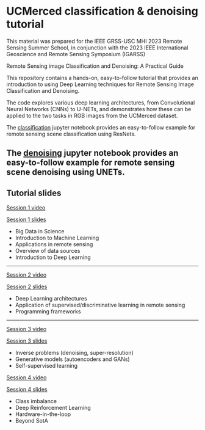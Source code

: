 # UCMerced classification & denoising tutorial

This material was prepared for the IEEE GRSS-USC MHI 2023 Remote Sensing Summer School, in conjunction with the 2023 IEEE International Geoscience and Remote Sensing Symposium (IGARSS)

Remote Sensing image Classification and Denoising: A Practical Guide

This repository contains a hands-on, easy-to-follow tutorial that provides an introduction to using Deep Learning techniques for Remote Sensing Image Classification and Denoising. 

The code explores various deep learning architectures, from Convolutional Neural Networks (CNNs) to U-NETs, and demonstrates how these can be applied to the two tasks in RGB images from the UCMerced dataset.

The [classification](https://github.com/gtsagkatakis/GRSS2023_Classification_Denoising_tutorial/blob/main/Tutorial2023_Classification_UCMerced.ipynb) jupyter notebook provides an easy-to-follow example for remote sensing scene classification using ResNets.

The [denoising](https://github.com/gtsagkatakis/GRSS2023_Classification_Denoising_tutorial/blob/main/Tutorial2023_Classification_UCMerced.ipynb) jupyter notebook provides an easy-to-follow example for remote sensing scene denoising using UNETs.
---

## Tutorial slides

[Session 1 video](https://youtu.be/N2SH20TJbRQ?si=Vb6INKW45-7UmbCs)

[Session 1 slides](https://github.com/gtsagkatakis/GRSS2023_Classification_Denoising_tutorial/blob/main/Session%201%20Final.pdf)

* Big Data in Science 
* Introduction to Machine Learning
* Applications in remote sensing
* Overview of data sources
* Introduction to Deep Learning

---

[Session 2 video](https://youtu.be/zP7eUvyoONk?si=dvdJcMe-EotoYhrI)

[Session 2 slides](https://github.com/gtsagkatakis/GRSS2023_Classification_Denoising_tutorial/blob/main/Session%202%20Final.pdf)

* Deep Learning architectures
* Application of supervised/discriminative learning in remote sensing
* Programming frameworks

***

[Session 3 video](https://youtu.be/sfumLg9haLU?si=N3Ab7a4dbZn8Qrsf)

[Session 3 slides](https://github.com/gtsagkatakis/GRSS2023_Classification_Denoising_tutorial/blob/main/Session%203%20Final.pdf)

* Inverse problems (denoising, super-resolution)
* Generative models (autoencoders and GANs)
* Self-supervised learning

[Session 4 video](https://youtu.be/OEC2bFRpSxo?si=Qfqgc0gSaQSLtZQq)

[Session 4 slides](https://github.com/gtsagkatakis/GRSS2023_Classification_Denoising_tutorial/blob/main/Session%204%20Final.pdf)

* Class imbalance
* Deep Reinforcement Learning
* Hardware-in-the-loop
* Beyond SotA
